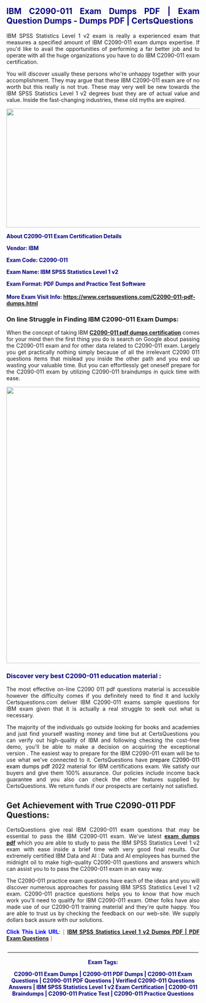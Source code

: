 <h2 style="text-align: justify;"><span style="color: #000080;">IBM C2090-011 Exam Dumps PDF | Exam Question Dumps - Dumps PDF | CertsQuestions</span></h2>
<p style="text-align: justify;">IBM SPSS Statistics Level 1 v2 exam is really a experienced exam that measures a specified amount of IBM  C2090-011 exam dumps expertise. If you'd like to avail the opportunities of performing a far better job and to operate with all the huge organizations you have to do IBM C2090-011 exam certification.</p>
<p style="text-align: justify;">You will discover usually these persons who're unhappy together with your accomplishment. They may argue that these IBM  C2090-011 exam are of no worth but this really is not true. These may very well be new towards the IBM SPSS Statistics Level 1 v2 degrees bust they are of actual value and value. Inside the fast-changing industries, these old myths are expired.</p>
<p><img style="display: block; margin-left: auto; margin-right: auto;" src="https://i.imgur.com/eaP4ae9.png" width="840" height="310" /></p>
<p><span style="color: #000080;"><strong>About C2090-011 Exam Certification Details</strong></span></p>
<p><span style="color: #000080;"><strong>Vendor: IBM<br /></strong></span></p>
<p><span style="color: #000080;"><strong>Exam Code: C2090-011</strong></span></p>
<p><span style="color: #000080;"><strong>Exam Name: IBM SPSS Statistics Level 1 v2</strong></span></p>
<p><span style="color: #000080;"><strong>Exam Format: PDF Dumps and Practice Test Software<br /><br />More Exam Visit Info: <span style="color: #ff6600;"><a href="https://www.certsquestions.com/C2090-011-pdf-dumps.html">https://www.certsquestions.com/C2090-011-pdf-dumps.html</a></span></strong></span></p>
<h3>On line Struggle in Finding IBM C2090-011 Exam Dumps:</h3>
<p style="text-align: justify;">When the concept of taking IBM <a href="https://www.certsquestions.com/C2090-011-pdf-dumps.html"><strong> C2090-011 pdf dumps certification</strong></a> comes for your mind then the first thing you do is search on Google about passing the C2090-011 exam and for other data related to C2090-011 exam. Largely you get practically nothing simply because of all the irrelevant C2090 011 questions items that mislead you inside the other path and you end up wasting your valuable time. But you can effortlessly get oneself prepare for the C2090-011 exam by utilizing C2090-011 braindumps in quick time with ease.</p>
<p><a href="https://www.certsquestions.com/C2090-011-pdf-dumps.html"><img style="display: block; margin-left: auto; margin-right: auto;" src="https://i.imgur.com/pxhoKQ2.png" width="720" /></a></p>
<h3><span style="color: #000080;">Discover very best  C2090-011 education material :</span></h3>
<p style="text-align: justify;">The most effective on-line C2090 011 pdf questions material is accessible however the difficulty comes if you definitely need to find it and luckily Certsquestions.com deliver IBM C2090-011 exams sample questions for IBM  exam given that it is actually a real struggle to seek out what is necessary.</p>
<p style="text-align: justify;">The majority of the individuals go outside looking for books and academies and just find yourself wasting money and time but at CertsQuestions you can verify out high-quality of IBM  and following checking the cost-free demo, you'll be able to make a decision on acquiring the exceptional version . The easiest way to prepare for the IBM C2090-011 exam will be to use what we've connected to it. CertsQuestions have <span style="color: #000000;">prepare C2090-011 exam dumps pdf 2022</span> material for IBM certifications exam. We satisfy our buyers and give them 100% assurance. Our policies include income back guarantee and you also can check the other features supplied by CertsQuestions. We return funds if our prospects are certainly not satisfied.</p>
<h2>Get Achievement with True C2090-011 PDF Questions:</h2>
<p style="text-align: justify;">CertsQuestions give real IBM C2090-011 exam questions that may be essential to pass the IBM  C2090-011 exam. We've latest<strong>&nbsp;<a href="https://www.certsquestions.com/">exam dumps pdf</a></strong>&nbsp;which you are able to study to pass the IBM SPSS Statistics Level 1 v2 exam with ease inside a brief time with very good final results. Our extremely certified IBM Data and AI : Data and AI employees has burned the midnight oil to make high-quality C2090-011 questions and answers which can assist you to to pass the C2090-011 exam in an easy way.</p>
<p style="text-align: justify;">The C2090-011 practice exam questions have each of the ideas and you will discover numerous approaches for passing IBM SPSS Statistics Level 1 v2 exam. C2090-011 practice questions helps you to know that how much work you'll need to qualify for IBM  C2090-011 exam. Other folks have also made use of our C2090-011 training material and they're quite happy. You are able to trust us by checking the feedback on our web-site. We supply dollars back assure with our solutions.</p>
<p style="text-align: justify;"><span style="color: #0000ff;"><strong>Click This Link URL</strong>:</span> <span style="color: #ff6600;">[ <strong><a href="https://www.certsquestions.com/ibm-data-and-ai-:-data-and-ai-certification.html">IBM SPSS Statistics Level 1 v2 Dumps PDF | PDF Exam Questions</a></strong> ]</span></p>
<p style="text-align: center;">______________________________________________________________________________</p>
<p style="text-align: center;"><span style="color: #000080;"><strong>Exam Tags:</strong></span></p>
<p style="text-align: center;"><span style="color: #000080;"><strong>C2090-011 Exam Dumps | C2090-011 PDF Dumps | C2090-011 Exam Questions | C2090-011 PDF Questions | Verified C2090-011 Questions Answers | IBM SPSS Statistics Level 1 v2 Exam Certification | C2090-011 Braindumps | C2090-011 Pratice Test | C2090-011 Practice Questions</strong></span></p>
